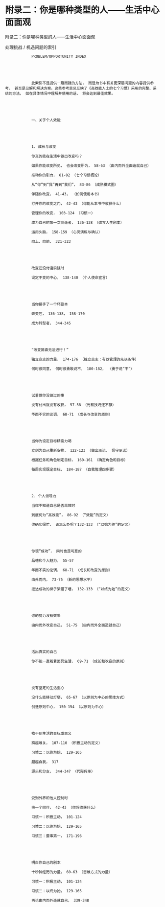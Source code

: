 # 附录二：你是哪种类型的人——生活中心面面观

附录二：你是哪种类型的人——生活中心面面观





处理挑战 / 机遇问题的索引


				PROBLEM/OPPORTUNITY INDEX





				此索引不是提供一蹴而就的方法， 而是为书中有关更深层问题的内容提供参考， 甚至是见解和解决方案。这些参考意见反映了《高效能人士的七个习惯》采用的完整、系统的方法， 如在具体情况中理解并使用的话， 将会达到最佳效果。





				一、关于个人效能





				1. 成长与改变

				你真的能在生活中做出改变吗？

				如果你能改变所见， 也会改变所为， 58-63 （由内而外全面造就自己）

				推动你的引力， 81-82 （七个习惯概论）

				从“你”到“我”再到“我们”， 83-86 （成熟模式图）

				伴随你改变， 41-43， （如何使用本书）

				打开你的改变之门， 42-43 （你能从本书中收获什么）

				管理你的改变， 103-124 （习惯一）

				成为自己的第一次创造者， 136-138 （改写人生剧本）

				运用头脑， 158-159 （心灵演练与确认）

				向上、向前， 321-323





				改变还没付诸实践时

				设定不变的中心， 138-140 （个人使命宣言）





				当你接手了一个坏剧本

				改变它， 136-138， 158-170

				成为转型者， 344-345





				“改变简直无法进行！”

				独立意志的力量， 174-176 （独立意志：有效管理的先决条件）

				何时该同意， 何时该勇敢说不， 180-182， （勇于说“不”）





				试着做你没做过的事

				没有付出就没有收获， 57-58 （光有技巧还不够）

				华而不实的论调， 68-71 （成长与改变的原则）





				当你为设定目标精疲力竭

				立刻为自己重新安排， 122-123 （做出承诺， 信守承诺）

				根据任务和角色制定目标， 160-161 （确定角色和目标）

				每周实现既定目标， 184-187 （自我管理四步骤）





				2. 个人领导力

				当你不知道自己是否高效时

				到底何为“高效能”， 86-92 （“效能”的定义）

				你确实很忙， 该怎么办呢？132-133 （“以始为终”的定义）





				你很“成功”， 同时也是可悲的

				品德和个人魅力， 55-57

				华而不实的论调， 68-71 （成长和改变的原则）

				由外而内， 73-75 （新的思想水平）

				抵达成功的梯子架错了墙， 132-133 （“以终为始”的定义）





				你的努力没有效果

				由内而外改变自己， 51-75 （由内而外全面造就自己）





				活出真实的自己

				你不能一直戴着面具生活， 69-71 （成长和改变的原则）





				没有坚定的生活重心

				没什么能移动灯塔， 65-67 （以原则为中心的思维方式）

				创造原则中心， 150-154 （以原则为中心）





				找不到生活的目标或意义

				跨越难关， 107-110 （积极主动的定义）

				习惯二：以终为始， 129-165

				超越自我， 317

				源头和分支， 344-347 （代际传承）





				受到外界和他人控制时

				换一个同伴， 42-43 （你将收获什么）

				习惯一：积极主动， 101-124

				习惯二：以终为始， 129-165

				习惯三：要事第一， 171-196





				明白你自己的剧本

				十秒钟经历的力量， 60-63 （思维方式的力量）

				习惯一：积极主动， 101-124

				习惯二：以终为始， 129-165

				再论由内而外造就自己， 339-348
